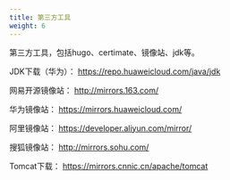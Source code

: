 ```yaml
---
title: 第三方工具
weight: 6
---
```

第三方工具，包括hugo、certimate、镜像站、jdk等。

JDK下载（华为）：
https://repo.huaweicloud.com/java/jdk

网易开源镜像站：
http://mirrors.163.com/

华为镜像站：
https://mirrors.huaweicloud.com/

阿里镜像站：
https://developer.aliyun.com/mirror/

搜狐镜像站：
http://mirrors.sohu.com/

Tomcat下载：
https://mirrors.cnnic.cn/apache/tomcat

